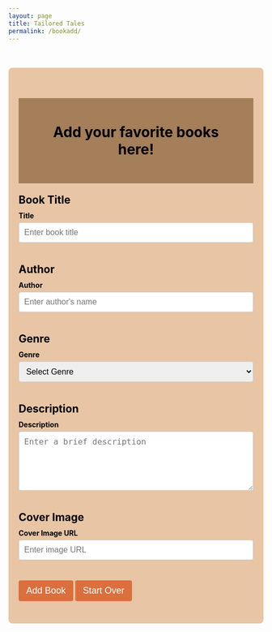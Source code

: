 ```yaml
---
layout: page
title: Tailored Tales
permalink: /bookadd/
---
```

<style>
    .container {
        max-width: 600px;
        margin: 50px auto;
        padding: 20px;
        background-color: #E8C5A4;
        border-radius: 8px;
    }

    h1 {
        background: #a57e5a;
        padding: 50px;
        font-size: 2em;
        text-align: center;
        color: #000000;
    }

    h2 {
        margin: 20px 0 10px;
        font-size: 1.5em;
        color: black;
    }

    label {
        display: block;
        margin-bottom: 5px;
        font-weight: bold;
        color: black;
    }

    input, textarea, select {
        width: 100%;
        padding: 10px;
        margin-bottom: 20px;
        border: 1px solid #ccc;
        border-radius: 4px;
        font-size: 16px;
    }

    button {
        padding: 10px 15px;
        font-size: 18px;
        margin: 10px 0;
        border: none;
        color: white;
        background-color: #db6f3d;
        border-radius: 4px;
        cursor: pointer;
    }

    button:hover {
        background-color: #ed976f;
        transition: 0.3s;
    }

    .start_over {
        margin-top: 20px;
        color: white;
        border: none;
        padding: 10px 15px;
        cursor: pointer;
        border-radius: 4px;
    }

    .start_over:hover {
        background-color: #a57e5a;
    }
</style>

<div class="container">
<h1>Add your favorite books here!</h1>
<form id="book-form">
    <div>
        <h2>Book Title</h2>
        <label for="title">Title</label>
        <input type="text" id="title" name="title" placeholder="Enter book title" required>
        <h2>Author</h2>
        <label for="author">Author</label>
        <input type="text" id="author" name="author" placeholder="Enter author's name" required>
        <h2>Genre</h2>
        <label for="genre">Genre</label>
        <select id="genre" name="genre" required>
            <option value="">Select Genre</option>
            <option value="Classics">Classics</option>
            <option value="Fantasy">Fantasy</option>
            <option value="Nonfiction">Nonfiction</option>
            <option value="Historical Fiction">Historical Fiction</option>
            <option value="Suspense/Thriller">Suspense/Thriller</option>
            <option value="Romance">Romance</option>
            <option value="Dystopian">Dystopian</option>
            <option value="Mystery">Mystery</option>
        </select>
        <h2>Description</h2>
        <label for="description">Description</label>
        <textarea id="description" name="description" rows="5" placeholder="Enter a brief description" required></textarea>
        <h2>Cover Image</h2>
        <label for="cover_image_url">Cover Image URL</label>
        <input type="url" id="cover_image_url" name="cover_image_url" placeholder="Enter image URL" required>
        <button type="submit">Add Book</button>
        <button type="reset" class="start_over">Start Over</button>
    </div>
</form>
</div>

<script type="module">
    import { pythonURI, fetchOptions } from '{{ site.baseurl }}/assets/js/api/config.js';

    document.getElementById('book-form').addEventListener('submit', async function(event) {
        event.preventDefault();

        const title = document.getElementById('title').value;
        const author = document.getElementById('author').value;
        const genre = document.getElementById('genre').value;
        const description = document.getElementById('description').value;
        const coverImageUrl = document.getElementById('cover_image_url').value;

        const bookData = {
            title: title,
            author: author,
            genre: genre,
            description: description,
            cover_image_url: coverImageUrl
        };

        try {
            const response = await fetch(`${pythonURI}/api/suggest`, {  // Use /api/suggest endpoint
                ...fetchOptions,
                method: 'POST',
                headers: {
                    'Content-Type': 'application/json'
                },
                body: JSON.stringify(bookData)
            });

            if (!response.ok) {
                throw new Error('Failed to add book: ' + response.statusText);
            }

            const result = await response.json();
            alert('Book added successfully!');
            console.log("Book added successfully")
            document.getElementById('book-form').reset();
            fetchBooks();  // Refresh book list
        } catch (error) {
            console.error('Error adding book:', error);
            alert('Error adding book: ' + error.message);
        }
    });

    async function fetchRandomBook() {
        try {
            const response = await fetch(`${pythonURI}/api/suggest/random`);  // Use /api/suggest/random for GET
            if (!response.ok) {
                throw new Error('Failed to fetch random book: ' + response.statusText);
            }
            const book = await response.json();
            console.log(book);
        } catch (error) {
            console.error('Error fetching random book:', error);
        }
    }

    fetchRandomBook();
</script>
